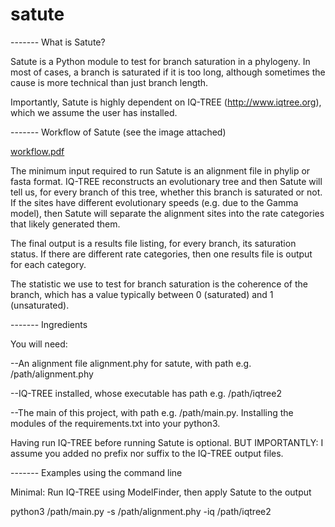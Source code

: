 # satute

------- What is Satute?

Satute is a Python module to test for branch saturation in a phylogeny. In most of cases, a branch is saturated if it is too long, although sometimes the cause is more technical than just branch length.

Importantly, Satute is highly dependent on IQ-TREE (http://www.iqtree.org), which we assume the user has installed.

------- Workflow of Satute (see the image attached)

[workflow.pdf](https://github.com/cassiusma/satute/files/11662009/workflow.pdf)

The minimum input required to run Satute is an alignment file in phylip or fasta format. IQ-TREE reconstructs an evolutionary tree and then Satute will tell us, for every branch of this tree, whether this branch is saturated or not. If the sites have different evolutionary speeds (e.g. due to the Gamma model), then Satute will separate the alignment sites into the rate categories that likely generated them.

The final output is a results file listing, for every branch, its saturation status. If there are different rate categories, then one results file is output for each category.

The statistic we use to test for branch saturation is the coherence of the branch, which has a value typically between 0 (saturated) and 1 (unsaturated).

------- Ingredients

You will need:

--An alignment file alignment.phy for satute, with path e.g. /path/alignment.phy

--IQ-TREE installed, whose executable has path e.g. /path/iqtree2

--The main of this project, with path e.g. /path/main.py.  Installing the modules of the requirements.txt into your python3.

Having run IQ-TREE before running Satute is optional. BUT IMPORTANTLY: I assume you added no prefix nor suffix to the IQ-TREE output files.


------- Examples using the command line

Minimal: Run IQ-TREE using ModelFinder, then apply Satute to the output

python3 /path/main.py -s /path/alignment.phy -iq /path/iqtree2 









